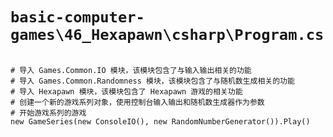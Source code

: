 # `basic-computer-games\46_Hexapawn\csharp\Program.cs`

```

# 导入 Games.Common.IO 模块，该模块包含了与输入输出相关的功能
# 导入 Games.Common.Randomness 模块，该模块包含了与随机数生成相关的功能
# 导入 Hexapawn 模块，该模块包含了 Hexapawn 游戏的相关功能
# 创建一个新的游戏系列对象，使用控制台输入输出和随机数生成器作为参数
# 开始游戏系列的游戏
new GameSeries(new ConsoleIO(), new RandomNumberGenerator()).Play()

```